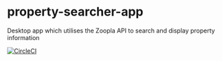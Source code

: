 # property-searcher-app
Desktop app which utilises the Zoopla API to search and display property information

[![CircleCI](https://dl.circleci.com/status-badge/img/gh/allens01/property-searcher-app/tree/main.svg?style=svg)](https://dl.circleci.com/status-badge/redirect/gh/allens01/property-searcher-app/tree/main)